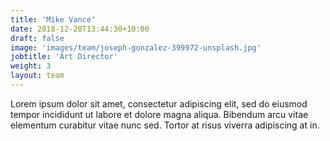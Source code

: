 ```yaml
---
title: 'Mike Vance'
date: 2018-12-20T13:44:30+10:00
draft: false
image: 'images/team/joseph-gonzalez-399972-unsplash.jpg'
jobtitle: 'Art Director'
weight: 3
layout: team
---
```


Lorem ipsum dolor sit amet, consectetur adipiscing elit, sed do eiusmod tempor incididunt ut labore et dolore magna aliqua. Bibendum arcu vitae elementum curabitur vitae nunc sed. Tortor at risus viverra adipiscing at in.
